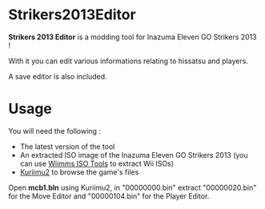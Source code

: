 # Strikers2013Editor

**Strikers 2013 Editor** is a modding tool for Inazuma Eleven GO Strikers 2013 !

With it you can edit various informations relating to hissatsu and players.

A save editor is also included.

# Usage

You will need the following :

- The latest version of the tool
- An extracted ISO image of the Inazuma Eleven GO Strikers 2013 (you can use [Wiimms ISO Tools](https://wit.wiimm.de/) to extract Wii ISOs)
- [Kuriimu2](https://github.com/FanTranslatorsInternational/Kuriimu2) to browse the game's files

Open **mcb1.bln** using Kuriimu2, in "00000000.bin" extract "00000020.bin" for the Move Editor and "00000104.bin" for the Player Editor.
